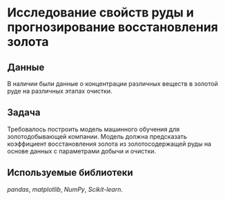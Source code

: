 # Исследование свойств руды и прогнозирование восстановления золота


## Данные

В наличии были  данные о концентрации различных веществ в золотой руде на различных этапах очистки.

## Задача

Требовалось построить модель машинного обучения для золотодобывающей компании. Модель должна предсказать коэффициент восстановления золота из золотосодержащей руды на основе данных с параметрами добычи и очистки. 

## Используемые библиотеки
*pandas*, *matplotlib*, *NumPy*, *Scikit-learn*.
